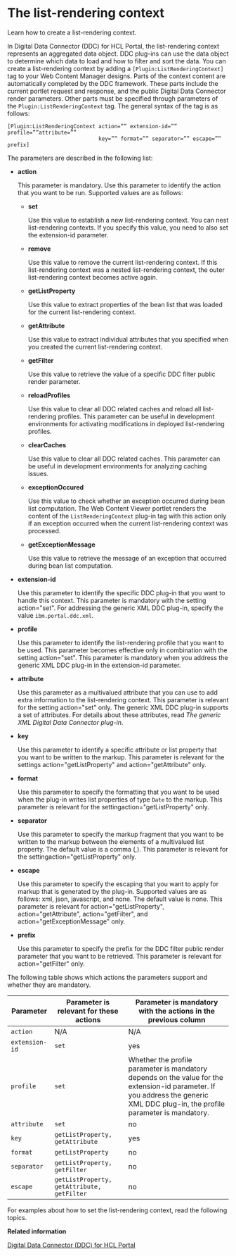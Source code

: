 # The list-rendering context

Learn how to create a list-rendering context.

In Digital Data Connector \(DDC\) for HCL Portal, the list-rendering context represents an aggregated data object. DDC plug-ins can use the data object to determine which data to load and how to filter and sort the data. You can create a list-rendering context by adding a `[Plugin:ListRenderingContext]` tag to your Web Content Manager designs. Parts of the context content are automatically completed by the DDC framework. These parts include the current portlet request and response, and the public Digital Data Connector render parameters. Other parts must be specified through parameters of the `Plugin:ListRenderingContext` tag. The general syntax of the tag is as follows:

```
[Plugin:ListRenderingContext action=”” extension-id=”” profile=””attribute=”” 
                             key=”” format=”” separator=”” escape=”” prefix]
```

The parameters are described in the following list:

-   **action**

    This parameter is mandatory. Use this parameter to identify the action that you want to be run. Supported values are as follows:

    -   **set**

        Use this value to establish a new list-rendering context. You can nest list-rendering contexts. If you specify this value, you need to also set the extension-id parameter.

    -   **remove**

        Use this value to remove the current list-rendering context. If this list-rendering context was a nested list-rendering context, the outer list-rendering context becomes active again.

    -   **getListProperty**

        Use this value to extract properties of the bean list that was loaded for the current list-rendering context.

    -   **getAttribute**

        Use this value to extract individual attributes that you specified when you created the current list-rendering context.

    -   **getFilter**

        Use this value to retrieve the value of a specific DDC filter public render parameter.

    -   **reloadProfiles**

        Use this value to clear all DDC related caches and reload all list-rendering profiles. This parameter can be useful in development environments for activating modifications in deployed list-rendering profiles.

    -   **clearCaches**

        Use this value to clear all DDC related caches. This parameter can be useful in development environments for analyzing caching issues.

    -   **exceptionOccured**

        Use this value to check whether an exception occurred during bean list computation. The Web Content Viewer portlet renders the content of the `ListRenderingContext` plug-in tag with this action only if an exception occurred when the current list-rendering context was processed.

    -   **getExceptionMessage**

        Use this value to retrieve the message of an exception that occurred during bean list computation.

-   **extension-id**

    Use this parameter to identify the specific DDC plug-in that you want to handle this context. This parameter is mandatory with the setting action="set". For addressing the generic XML DDC plug-in, specify the value `ibm.portal.ddc.xml`.

-   **profile**

    Use this parameter to identify the list-rendering profile that you want to be used. This parameter becomes effective only in combination with the setting action="set". This parameter is mandatory when you address the generic XML DDC plug-in in the extension-id parameter.

-   **attribute**

    Use this parameter as a multivalued attribute that you can use to add extra information to the list-rendering context. This parameter is relevant for the setting action="set" only. The generic XML DDC plug-in supports a set of attributes. For details about these attributes, read *The generic XML Digital Data Connector plug-in*.

-   **key**

    Use this parameter to identify a specific attribute or list property that you want to be written to the markup. This parameter is relevant for the settings action="getListProperty" and action="getAttribute" only.

-   **format**

    Use this parameter to specify the formatting that you want to be used when the plug-in writes list properties of type `Date` to the markup. This parameter is relevant for the settingaction="getListProperty" only.

-   **separator**

    Use this parameter to specify the markup fragment that you want to be written to the markup between the elements of a multivalued list property. The default value is a comma \(,\). This parameter is relevant for the settingaction="getListProperty" only.

-   **escape**

    Use this parameter to specify the escaping that you want to apply for markup that is generated by the plug-in. Supported values are as follows: xml, json, javascript, and none. The default value is none. This parameter is relevant for action="getListProperty", action="getAttribute", action="getFilter", and action="getExceptionMessage" only.

-   **prefix**

    Use this parameter to specify the prefix for the DDC filter public render parameter that you want to be retrieved. This parameter is relevant for action="getFilter" only.


The following table shows which actions the parameters support and whether they are mandatory.

|Parameter|Parameter is relevant for these actions|Parameter is mandatory with the actions in the previous column|
|---------|---------------------------------------|--------------------------------------------------------------|
|`action`|N/A|N/A|
|`extension-id`|`set`|yes|
|`profile`|`set`|Whether the profile parameter is mandatory depends on the value for the extension-id parameter. If you address the generic XML DDC plug-in, the profile parameter is mandatory.|
|`attribute`|`set`|no|
|`key`|`getListProperty, getAttribute`|yes|
|`format`|`getListProperty`|no|
|`separator`|`getListProperty, getFilter`|no|
|`escape`|`getListProperty, getAttribute, getFilter`|no|

For examples about how to set the list-rendering context, read the following topics.

**Related information**  


[Digital Data Connector \(DDC\) for HCL Portal](../social/plrf_ovu.md)

